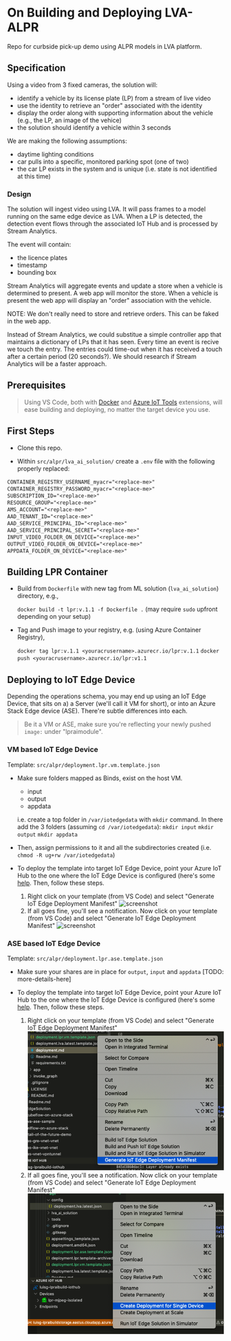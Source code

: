 # On Building and Deploying LVA-ALPR
Repo for curbside pick-up demo using ALPR models in LVA platform.

## Specification

Using a video from 3 fixed cameras, the solution will:
- identify a vehicle by its license plate (LP) from a stream of live video
- use the identity to retrieve an "order" associated with the identity
- display the order along with supporting information about the vehicle (e.g., the LP, an image of the vehice)
- the solution should identify a vehicle within 3 seconds

We are making the following assumptions:
- daytime lighting conditions
- car pulls into a specific, monitored parking spot (one of two)
- the car LP exists in the system and is unique (i.e. state is not identified at this time)

### Design

The solution will ingest video using LVA. It will pass frames to a model running on the same edge device as LVA.
When a LP is detected, the detection event flows through the associated IoT Hub and is processed by Stream Analytics.

The event will contain:
- the licence plates
- timestamp
- bounding box

Stream Analytics will aggregate events and update a store when a vehicle is determined to present.
A web app will monitor the store. When a vehicle is present the web app will display an "order" association with the vehicle.

NOTE: We don't really need to store and retrieve orders. This can be faked in the web app.

Instead of Stream Analytics, we could substitue a simple controller app that maintains a dictionary of LPs that it has seen. Every time an event is recive we touch the entry. The entries could time-out when it has received a touch after a certain period (20 seconds?). We should research if Stream Analytics will be a faster approach.

## Prerequisites

> Using VS Code, both with [Docker](https://marketplace.visualstudio.com/items?itemName=ms-azuretools.vscode-docker) and [Azure IoT Tools](https://marketplace.visualstudio.com/items?itemName=vsciot-vscode.azure-iot-tools) extensions, will ease building and deploying, no matter the target device you use.

## First Steps

- Clone this repo.

- Within `src/alpr/lva_ai_solution/` create a `.env` file with the following properly replaced:

```
CONTAINER_REGISTRY_USERNAME_myacr="<replace-me>"
CONTAINER_REGISTRY_PASSWORD_myacr="<replace-me>"
SUBSCRIPTION_ID="<replace-me>"
RESOURCE_GROUP="<replace-me>"
AMS_ACCOUNT="<replace-me>"
AAD_TENANT_ID="<replace-me>"
AAD_SERVICE_PRINCIPAL_ID="<replace-me>"
AAD_SERVICE_PRINCIPAL_SECRET="<replace-me>"
INPUT_VIDEO_FOLDER_ON_DEVICE="<replace-me>"
OUTPUT_VIDEO_FOLDER_ON_DEVICE="<replace-me>"
APPDATA_FOLDER_ON_DEVICE="<replace-me>"
```

## Building LPR Container

- Build from `Dockerfile` with new tag from ML solution (`lva_ai_solution`) directory, e.g.,

    `docker build -t lpr:v.1.1 -f Dockerfile .` (may require `sudo` upfront depending on your setup)

- Tag and Push image to your registry, e.g. (using Azure Container Registry),

    `docker tag lpr:v.1.1 <youracrusername>.azurecr.io/lpr:v.1.1`
    `docker push <youracrusername>.azurecr.io/lpr:v1.1`

## Deploying to IoT Edge Device

Depending the operations schema, you may end up using an IoT Edge Device, that sits on a) a Server (we'll call it VM for short), or into an Azure Stack Edge device (ASE). There're subtle differences into each.

> Be it a VM or ASE, make sure you're reflecting your newly pushed `image:` under "lpraimodule".

### VM based IoT Edge Device
Template: `src/alpr/deployment.lpr.vm.template.json`

* Make sure folders mapped as Binds, exist on the host VM.
    * input
    * output
    * appdata

    i.e. create a top folder in `/var/iotedgedata` with `mkdir` command. In there add the 3 folders (assuming `cd /var/iotedgedata`):
    `mkdir input`
    `mkdir output`
    `mkdir appdata`

* Then, assign permissions to it and all the subdirectories created (i.e. `chmod -R ug+rw /var/iotedgedata`)

* To deploy the template into target IoT Edge Device, point your Azure IoT Hub to the one where the IoT Edge Device is configured (here's some [help](https://github.com/Microsoft/vscode-azure-iot-toolkit/wiki). Then, follow these steps.
    
    1. Right click on your template (from VS Code) and select "Generate IoT Edge Deployment Manifest"
    ![screenshot](assets/generate-deployment-manifest.png)
    2. If all goes fine, you'll see a notification. Now click on your template (from VS Code) and select "Generate IoT Edge Deployment Manifest"
    ![screenshot](assets/deploy-for-single-device.png)


### ASE based IoT Edge Device
Template: `src/alpr/deployment.lpr.ase.template.json`

* Make sure your shares are in place for `output`, `input` and `appdata`
[TODO: more-details-here]

* To deploy the template into target IoT Edge Device, point your Azure IoT Hub to the one where the IoT Edge Device is configured (here's some [help](https://github.com/Microsoft/vscode-azure-iot-toolkit/wiki). Then, follow these steps.
    
    1. Right click on your template (from VS Code) and select "Generate IoT Edge Deployment Manifest"
    ![screenshot](docs/assets/generate-deployment-manifest.png)
    2. If all goes fine, you'll see a notification. Now click on your template (from VS Code) and select "Generate IoT Edge Deployment Manifest"
    ![screenshot](docs/assets/deploy-for-single-device.png)